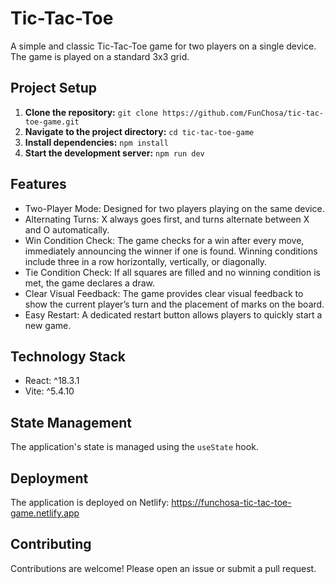 # Tic-Tac-Toe

A simple and classic Tic-Tac-Toe game for two players on a single device. The game is played on a standard 3x3 grid.

## Project Setup

1. **Clone the repository:** `git clone https://github.com/FunChosa/tic-tac-toe-game.git`
2. **Navigate to the project directory:** `cd tic-tac-toe-game`
3. **Install dependencies:** `npm install`
4. **Start the development server:** `npm run dev`

## Features

* Two-Player Mode: Designed for two players playing on the same device.
* Alternating Turns: X always goes first, and turns alternate between X and O automatically.
* Win Condition Check: The game checks for a win after every move, immediately announcing the winner if one is found. Winning conditions include three in a row horizontally, vertically, or diagonally.
* Tie Condition Check: If all squares are filled and no winning condition is met, the game declares a draw.
* Clear Visual Feedback: The game provides clear visual feedback to show the current player’s turn and the placement of marks on the board.
* Easy Restart: A dedicated restart button allows players to quickly start a new game.

## Technology Stack

* React: ^18.3.1
* Vite: ^5.4.10

## State Management

The application's state is managed using the `useState` hook.


## Deployment

The application is deployed on Netlify: https://funchosa-tic-tac-toe-game.netlify.app

## Contributing

Contributions are welcome! Please open an issue or submit a pull request.